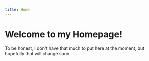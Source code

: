 ```yaml
---
title: Home
---
```


# Welcome to my Homepage!

To be honest, I don't have that much to put here at the moment, but hopefully that will change soon.
